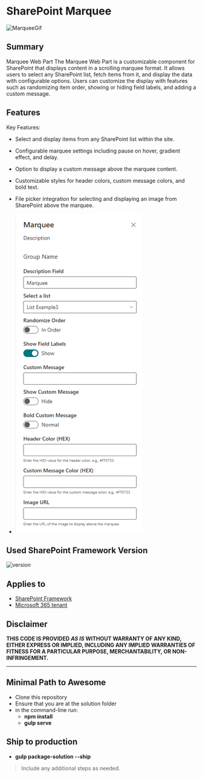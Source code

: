 # SharePoint Marquee
![MarqueeGif](https://github.com/Christian-TechUCM/SharePointMarquee/blob/main/src/webparts/marquee/assets/Marquee.gif?raw=true)
## Summary

Marquee Web Part
The Marquee Web Part is a customizable component for SharePoint that displays content in a scrolling marquee format. It allows users to select any SharePoint list, fetch items from it, and display the data with configurable options. Users can customize the display with features such as randomizing item order, showing or hiding field labels, and adding a custom message.

## Features

Key Features:

- Select and display items from any SharePoint list within the site.
- Configurable marquee settings including pause on hover, gradient effect, and delay.
- Option to display a custom message above the marquee content.
- Customizable styles for header colors, custom message colors, and bold text.
- File picker integration for selecting and displaying an image from SharePoint above the marquee.

- ![alt text](https://github.com/Christian-TechUCM/SharePointMarquee/blob/main/src/webparts/marquee/assets/Edit.png?raw=true)


## Used SharePoint Framework Version

![version](https://img.shields.io/badge/version-1.19.0-green.svg)

## Applies to

- [SharePoint Framework](https://aka.ms/spfx)
- [Microsoft 365 tenant](https://docs.microsoft.com/en-us/sharepoint/dev/spfx/set-up-your-developer-tenant)


## Disclaimer

**THIS CODE IS PROVIDED _AS IS_ WITHOUT WARRANTY OF ANY KIND, EITHER EXPRESS OR IMPLIED, INCLUDING ANY IMPLIED WARRANTIES OF FITNESS FOR A PARTICULAR PURPOSE, MERCHANTABILITY, OR NON-INFRINGEMENT.**

---

## Minimal Path to Awesome

- Clone this repository
- Ensure that you are at the solution folder
- in the command-line run:
  - **npm install**
  - **gulp serve**
## Ship to production
  - **gulp package-solution --ship**

> Include any additional steps as needed.

